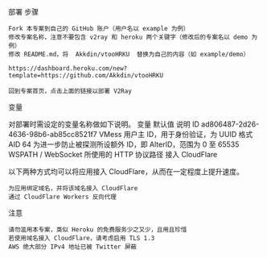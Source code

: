 部署
步骤

    Fork 本专案到自己的 GitHub 账户（用户名以 example 为例）
    修改专案名称，注意不要包含 v2ray 和 heroku 两个关键字（修改后的专案名以 demo 为例）
    修改 README.md，将  Akkdin/vtooHRKU  替换为自己的内容（如 example/demo）

    https://dashboard.heroku.com/new?template=https://github.com/Akkdin/vtooHRKU

    回到专案首页，点击上面的链接以部署 V2Ray

变量

对部署时需设定的变量名称做如下说明。
变量 	默认值 	说明
ID 	ad806487-2d26-4636-98b6-ab85cc8521f7 	VMess 用户主 ID，用于身份验证，为 UUID 格式
AID 	64 	为进一步防止被探测所设额外 ID，即 AlterID，范围为 0 至 65535
WSPATH 	/ 	WebSocket 所使用的 HTTP 协议路径
接入 CloudFlare

以下两种方式均可以将应用接入 CloudFlare，从而在一定程度上提升速度。

    为应用绑定域名，并将该域名接入 CloudFlare
    通过 CloudFlare Workers 反向代理

注意

    请勿滥用本专案，类似 Heroku 的免费服务少之又少，且用且珍惜
    若使用域名接入 CloudFlare，请考虑启用 TLS 1.3
    AWS 绝大部分 IPv4 地址已被 Twitter 屏蔽
